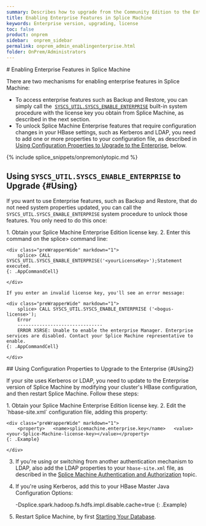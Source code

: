 ```yaml
---
summary: Describes how to upgrade from the Community Edition to the Enterprise Edition of Splice Machine
title: Enabling Enterprise Features in Splice Machine
keywords: Enterprise version, upgrading, license
toc: false
product: onprem
sidebar:  onprem_sidebar
permalink: onprem_admin_enablingenterprise.html
folder: OnPrem/Administrators
---
```

<section>
<div class="TopicContent" data-swiftype-index="true" markdown="1">
# Enabling Enterprise Features in Splice Machine

There are two mechanisms for enabling enterprise features in Splice
Machine:

* To access enterprise features such as Backup and Restore, you can
  simply call the
 &nbsp;[`SYSCS_UTIL.SYSCS_ENABLE_ENTERPRISE`](sqlref_sysprocs_enableenterprise.html) built-in
  system procedure with the license key you obtain from Splice Machine,
  as described in the next section.
* To unlock Splice Machine Enterprise features that require
  configuration changes in your HBase settings, such as Kerberos and
  LDAP, you need to add one or more properties to your configuration
  file, as described in [Using Configuration Properties to Upgrade to
  the Enterprise](#Using2), below.
  
{% include splice_snippets/onpremonlytopic.md %}

## Using `SYSCS_UTIL.SYSCS_ENABLE_ENTERPRISE` to Upgrade   {#Using}

If you want to use Enterprise features, such as Backup and Restore, that
do not need system properties updated, you can call the
`SYSCS_UTIL.SYSCS_ENABLE_ENTERPRISE` system procedure to unlock those
features. You only need to do this once:

<div class="opsStepsList" markdown="1">
1.  Obtain your Splice Machine Enterprise Edition license key.
2.  Enter this command on the <span
    class="AppCommand">splice&gt;</span> command line:

    <div class="preWrapperWide" markdown="1">
        splice> CALL SYSCS_UTIL.SYSCS_ENABLE_ENTERPRISE('<yourLicenseKey>');Statement executed.
    {: .AppCommandCell}

    </div>

    If you enter an invalid license key, you'll see an error message:

    <div class="preWrapperWide" markdown="1">
        splice> CALL SYSCS_UTIL.SYSCS_ENABLE_ENTERPRISE ('<bogus-license>');
        Error
        -------------------------------
        ERROR XSRSE: Unable to enable the enterprise Manager. Enterprise services are disabled. Contact your Splice Machine representative to enable.
    {: .AppCommandCell}

    </div>

</div>
## Using Configuration Properties to Upgrade to the Enterprise   {#Using2}

If your site uses Kerberos or LDAP, you need to update to the Enterprise
version of Splice Machine by modifying your cluster's HBase
configuration, and then restart Splice Machine. Follow these steps:

<div class="opsStepsList" markdown="1">
1.  Obtain your Splice Machine Enterprise Edition license key.
2.  Edit the `hbase-site.xml` configuration file, adding this property:

    <div class="preWrapperWide" markdown="1">
        <property>   <name>splicemachine.enterprise.key</name>   <value><your-Splice-Machine-license-key></value></property>
    {: .Example}

    </div>

3.  If you're using or switching from another authentication mechanism
    to LDAP, also add the LDAP properties to your `hbase-site.xml` file,
    as described in the [Splice Machine Authentication and
    Authorization](tutorials_security_ssltls.html) topic.

4. If you're using Kerberos, add this to your HBase Master Java Configuration Options:

    <div class="preWrapperWide" markdown="1">
       -Dsplice.spark.hadoop.fs.hdfs.impl.disable.cache=true
    {: .Example}

    </div>

5.  Restart Splice Machine, by first [Starting Your
    Database](onprem_admin_startingdb.html).

</div>
</div>
</section>
